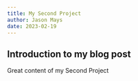 ```yaml
---
title: My Second Project
author: Jason Mays
date: 2023-02-19
---
```


## Introduction to my blog post

Great content of my Second Project